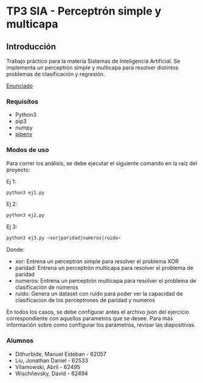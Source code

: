 
# TP3 SIA - Perceptrón simple y multicapa

## Introducción

Trabajo práctico para la materia Sistemas de Inteligencia Artificial.
Se implementa un perceptrón simple y multicapa para resolver distintos problemas de clasificación y regresión.

[Enunciado](docs/SIA_TP3.pdf)

### Requisitos

- Python3
- pip3
- numpy
- [pipenv](https://pypi.org/project/pipenv/)

### Modos de uso
Para correr los análisis, se debe ejecutar el siguiente comando en la raíz del proyecto:

Ej 1:
```bash 
python3 ej1.py
```
Ej 2:
```bash 
python3 ej2.py
```
Ej 3:
```bash 
python3 ej3.py <xor|paridad|numeros|ruido>
```
Donde:
- xor: Entrena un perceptrón simple para resolver el problema XOR
- paridad: Entrena un perceptrón multicapa para resolver el problema de paridad
- numeros: Entrena un perceptrón multicapa para resolver el problema de clasificación de números
- ruido: Genera un dataset con ruido para poder ver la capacidad de clasificacion de los perceptrones de paridad y numeros


En todos los casos, se debe configurar antes el archivo json del ejercicio correspondiente con aquellos parametros que se desee.
Para más información sobre como configurar los parámetros, revisar las diapositivas. 

### Alumnos
- Dithurbide, Manuel Esteban - 62057
- Liu, Jonathan Daniel - 62533
- Vilamowski, Abril - 62495
- Wischñevsky, David - 62494
